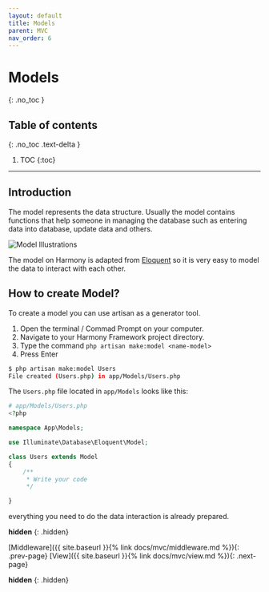 ```yaml
---
layout: default
title: Models
parent: MVC
nav_order: 6
---
```


# Models
{: .no_toc }

## Table of contents
{: .no_toc .text-delta }

1. TOC
{:toc}

---

## Introduction
The model represents the data structure. Usually the model contains functions that help someone in managing the database such as entering data into database, update data and others.

![Model Illustrations](https://harmony-betta.github.io/img/models.png)

The model on Harmony is adapted from [Eloquent](https://laravel.com/docs/5.7/eloquent#eloquent-model-conventions) so it is very easy to model the data to interact with each other.

## How to create Model?
To create a model you can use artisan as a generator tool.

1. Open the terminal / Commad Prompt on your computer.
2. Navigate to your Harmony Framework project directory.
3. Type the command `php artisan make:model <name-model>`
4. Press Enter

```bash
$ php artisan make:model Users
File created (Users.php) in app/Models/Users.php
```

The `Users.php` file located in `app/Models` looks like this:

```php
# app/Models/Users.php
<?php

namespace App\Models;

use Illuminate\Database\Eloquent\Model;

class Users extends Model
{
    /**
     * Write your code
     */

}
```

everything you need to do the data interaction is already prepared.

**hidden**
{: .hidden}

[Middleware]({{ site.baseurl }}{% link docs/mvc/middleware.md %}){: .prev-page}
[View]({{ site.baseurl }}{% link docs/mvc/view.md %}){: .next-page}

**hidden**
{: .hidden}